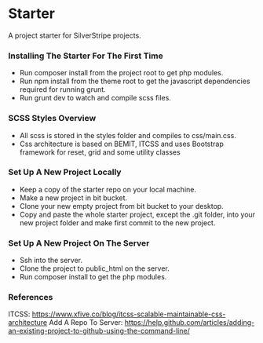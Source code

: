 # Starter
A project starter for SilverStripe projects.

### Installing The Starter For The First Time ###
* Run composer install from the project root to get php modules.
* Run npm install from the theme root to get the javascript dependencies required for running grunt.
* Run grunt dev to watch and compile scss files.

### SCSS Styles Overview ###
* All scss is stored in the styles folder and compiles to css/main.css.
* Css architecture is based on BEMIT, ITCSS and uses Bootstrap framework for reset, grid and some utility classes

### Set Up A New Project Locally ###
* Keep a copy of the starter repo on your local machine.
* Make a new project in bit bucket.
* Clone your new empty project from bit bucket to your desktop.
* Copy and paste the whole starter project, except the .git folder, into your new project folder and make first commit to the new project.

### Set Up A New Project On The Server ###
* Ssh into the server.
* Clone the project to public_html on the server.
* Run composer install to get the php modules.

### References ###
ITCSS: https://www.xfive.co/blog/itcss-scalable-maintainable-css-architecture
Add A Repo To Server: https://help.github.com/articles/adding-an-existing-project-to-github-using-the-command-line/